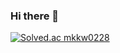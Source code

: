 ### Hi there 👋

<!--
**mkwkw/mkwkw** is a ✨ _special_ ✨ repository because its `README.md` (this file) appears on your GitHub profile.

Here are some ideas to get you started:

- 🔭 I’m currently working on ...
- 🌱 I’m currently learning ...
- 👯 I’m looking to collaborate on ...
- 🤔 I’m looking for help with ...
- 💬 Ask me about ...
- 📫 How to reach me: ...
- 😄 Pronouns: ...
- ⚡ Fun fact: ...
-->


[![Solved.ac
mkkw0228](http://mazassumnida.wtf/api/v2/generate_badge?boj=mkkw0228)](https://solved.ac/mkkw0228)
